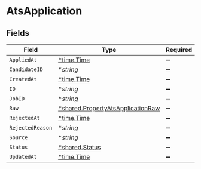 # AtsApplication


## Fields

| Field                                                                                        | Type                                                                                         | Required                                                                                     | Description                                                                                  |
| -------------------------------------------------------------------------------------------- | -------------------------------------------------------------------------------------------- | -------------------------------------------------------------------------------------------- | -------------------------------------------------------------------------------------------- |
| `AppliedAt`                                                                                  | [*time.Time](https://pkg.go.dev/time#Time)                                                   | :heavy_minus_sign:                                                                           | N/A                                                                                          |
| `CandidateID`                                                                                | **string*                                                                                    | :heavy_minus_sign:                                                                           | N/A                                                                                          |
| `CreatedAt`                                                                                  | [*time.Time](https://pkg.go.dev/time#Time)                                                   | :heavy_minus_sign:                                                                           | N/A                                                                                          |
| `ID`                                                                                         | **string*                                                                                    | :heavy_minus_sign:                                                                           | N/A                                                                                          |
| `JobID`                                                                                      | **string*                                                                                    | :heavy_minus_sign:                                                                           | N/A                                                                                          |
| `Raw`                                                                                        | [*shared.PropertyAtsApplicationRaw](../../../pkg/models/shared/propertyatsapplicationraw.md) | :heavy_minus_sign:                                                                           | N/A                                                                                          |
| `RejectedAt`                                                                                 | [*time.Time](https://pkg.go.dev/time#Time)                                                   | :heavy_minus_sign:                                                                           | N/A                                                                                          |
| `RejectedReason`                                                                             | **string*                                                                                    | :heavy_minus_sign:                                                                           | N/A                                                                                          |
| `Source`                                                                                     | **string*                                                                                    | :heavy_minus_sign:                                                                           | N/A                                                                                          |
| `Status`                                                                                     | [*shared.Status](../../../pkg/models/shared/status.md)                                       | :heavy_minus_sign:                                                                           | N/A                                                                                          |
| `UpdatedAt`                                                                                  | [*time.Time](https://pkg.go.dev/time#Time)                                                   | :heavy_minus_sign:                                                                           | N/A                                                                                          |